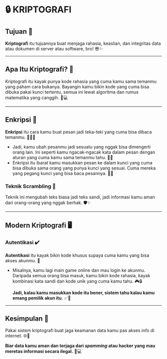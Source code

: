 # 🔒 **KRIPTOGRAFI**

## **Tujuan 🎯**
**Kriptografi** itu tujuannya buat menjaga rahasia, keaslian, dan integritas data atau dokumen di server atau software, bro! 😎✨

---

## **Apa Itu Kriptografi? 🤔**
Kriptografi itu kayak punya kode rahasia yang cuma kamu sama temanmu yang paham cara bukanya. Bayangin kamu bikin kode yang cuma bisa dibuka pakai kunci tertentu, semua ini lewat algoritma dan rumus matematika yang canggih. 🧩💻

---

## **Enkripsi 🔐**
**Enkripsi** itu cara kamu buat pesan jadi teka-teki yang cuma bisa dibaca temanmu. 🕵️‍♀️💬

- Jadi, kamu ubah pesanmu jadi sesuatu yang nggak bisa dimengerti orang lain. Ini seperti kamu ngacak-ngacak kata dalam pesan dengan aturan yang cuma kamu sama temanmu tahu. 🔄🤫
- Enkripsi itu ibarat kamu masukkan pesan ke dalam kunci yang cuma bisa dibuka sama orang yang punya kunci yang sesuai. Cuma mereka yang pegang kunci yang bisa baca pesannya. 🔑💌

### **Teknik Scrambling 🔄**
Teknik ini mengubah teks biasa jadi teks sandi, jadi informasi kamu aman dari orang-orang yang nggak berhak. 🛡️✨

---

## **Modern Kriptografi 🖥️**

### **Autentikasi ✔️**
**Autentikasi** itu kayak bikin kode khusus supaya cuma kamu yang bisa akses akunmu. 💪

- Misalnya, kamu lagi main game online dan mau login ke akunmu. Daripada semua orang bisa masuk, kamu bikin kode rahasia, kayak kombinasi kata sandi dan kode unik yang cuma kamu tahu. 🎮🔒

  **Jadi, kalau kamu masukkan kode itu bener, sistem tahu kalau kamu emang pemilik akun itu.** ✅🙌

---

## **Kesimpulan 📝**
Pakai sistem kriptografi buat jaga keamanan data kamu pas akses info di internet. 🌐🔐

**Biar data kamu aman dan terjaga dari _spamming_ atau hacker yang mau meretas informasi secara ilegal.** 🚫💻
